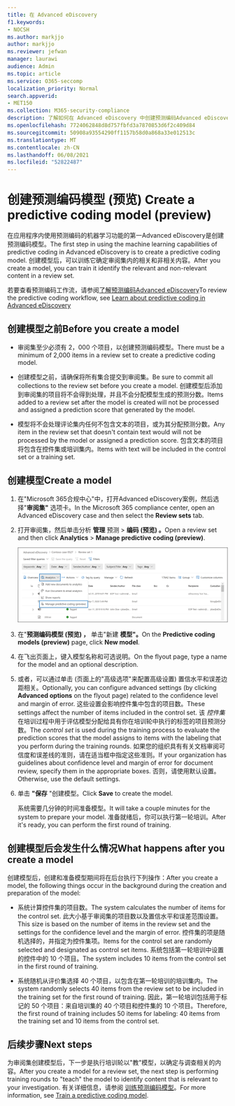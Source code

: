 ```yaml
---
title: 在 Advanced eDiscovery
f1.keywords:
- NOCSH
ms.author: markjjo
author: markjjo
ms.reviewer: jefwan
manager: laurawi
audience: Admin
ms.topic: article
ms.service: O365-seccomp
localization_priority: Normal
search.appverid:
- MET150
ms.collection: M365-security-compliance
description: 了解如何在 Advanced eDiscovery 中创建预测编码Advanced eDiscovery。 这是使用 Advanced eDiscovery 中的机器学习功能来帮助你在审阅集内标识相关和非相关内容的第一步。
ms.openlocfilehash: 7724062848d8d757fbfd3a7870853d6f2c409d84
ms.sourcegitcommit: 50908a93554290ff1157b58d0a868a33e012513c
ms.translationtype: MT
ms.contentlocale: zh-CN
ms.lasthandoff: 06/08/2021
ms.locfileid: "52822487"
---
```

# <a name="create-a-predictive-coding-model-preview"></a><span data-ttu-id="9552e-104">创建预测编码模型 (预览) </span><span class="sxs-lookup"><span data-stu-id="9552e-104">Create a predictive coding model (preview)</span></span>

<span data-ttu-id="9552e-105">在应用程序内使用预测编码的机器学习功能的第一Advanced eDiscovery是创建预测编码模型。</span><span class="sxs-lookup"><span data-stu-id="9552e-105">The first step in using the machine learning capabilities of predictive coding in Advanced eDiscovery is to create a predictive coding model.</span></span> <span data-ttu-id="9552e-106">创建模型后，可以训练它确定审阅集内的相关和非相关内容。</span><span class="sxs-lookup"><span data-stu-id="9552e-106">After you create a model, you can train it identify the relevant and non-relevant content in a review set.</span></span>

<span data-ttu-id="9552e-107">若要查看预测编码工作流，请参阅[了解预测编码Advanced eDiscovery](predictive-coding-overview.md#the-predictive-coding-workflow)</span><span class="sxs-lookup"><span data-stu-id="9552e-107">To review the predictive coding workflow, see [Learn about predictive coding in Advanced eDiscovery ](predictive-coding-overview.md#the-predictive-coding-workflow)</span></span>

## <a name="before-you-create-a-model"></a><span data-ttu-id="9552e-108">创建模型之前</span><span class="sxs-lookup"><span data-stu-id="9552e-108">Before you create a model</span></span>

- <span data-ttu-id="9552e-109">审阅集至少必须有 2，000 个项目，以创建预测编码模型。</span><span class="sxs-lookup"><span data-stu-id="9552e-109">There must be a minimum of 2,000 items in a review set to create a predictive coding model.</span></span>

- <span data-ttu-id="9552e-110">创建模型之前，请确保将所有集合提交到审阅集。</span><span class="sxs-lookup"><span data-stu-id="9552e-110">Be sure to commit all collections to the review set before you create a model.</span></span> <span data-ttu-id="9552e-111">创建模型后添加到审阅集的项目将不会得到处理，并且不会分配模型生成的预测分数。</span><span class="sxs-lookup"><span data-stu-id="9552e-111">Items added to a review set after the model is created will not be processed and assigned a prediction score that generated by the model.</span></span>

- <span data-ttu-id="9552e-112">模型将不会处理评论集内任何不包含文本的项目，或为其分配预测分数。</span><span class="sxs-lookup"><span data-stu-id="9552e-112">Any item in the review set that doesn't contain text would will not be processed by the model or assigned a prediction score.</span></span> <span data-ttu-id="9552e-113">包含文本的项目将包含在控件集或培训集内。</span><span class="sxs-lookup"><span data-stu-id="9552e-113">Items with text will be included in the control set or a training set.</span></span>

## <a name="create-a-model"></a><span data-ttu-id="9552e-114">创建模型</span><span class="sxs-lookup"><span data-stu-id="9552e-114">Create a model</span></span>

1. <span data-ttu-id="9552e-115">在"Microsoft 365合规中心"中，打开Advanced eDiscovery案例，然后选择"**审阅集"** 选项卡。</span><span class="sxs-lookup"><span data-stu-id="9552e-115">In the Microsoft 365 compliance center, open an Advanced eDiscovery case and then select the **Review sets** tab.</span></span>

2. <span data-ttu-id="9552e-116">打开审阅集，然后单击分析 **管理** 预测  >  **编码 (预览) 。**</span><span class="sxs-lookup"><span data-stu-id="9552e-116">Open a review set and then click **Analytics** > **Manage predictive coding (preview)**.</span></span>

   ![单击审阅集的"分析"下拉菜单以转到预测编码页面](..\media\ManagePredictiveCoding.png)

3. <span data-ttu-id="9552e-118">在"**预测编码模型 (预览) ，** 单击"新建 **模型"。**</span><span class="sxs-lookup"><span data-stu-id="9552e-118">On the **Predictive coding models (preview)** page, click **New model**.</span></span>

4. <span data-ttu-id="9552e-119">在飞出页面上，键入模型名称和可选说明。</span><span class="sxs-lookup"><span data-stu-id="9552e-119">On the flyout page, type a name for the model and an optional description.</span></span>

5. <span data-ttu-id="9552e-120">或者，可以通过单击 (页面上的"高级选项"来配置高级设置) 置信水平和误差边距相关。</span><span class="sxs-lookup"><span data-stu-id="9552e-120">Optionally, you can configure advanced settings (by clicking **Advanced options** on the flyout page) related to the confidence level and margin of error.</span></span> <span data-ttu-id="9552e-121">这些设置会影响控件集中包含的项目数。</span><span class="sxs-lookup"><span data-stu-id="9552e-121">These settings affect the number of items included in the control set.</span></span> <span data-ttu-id="9552e-122">该 *控件集* 在培训过程中用于评估模型分配给具有你在培训轮中执行的标签的项目预测分数。</span><span class="sxs-lookup"><span data-stu-id="9552e-122">The *control set* is used during the training process to evaluate the prediction scores that the model assigns to items with the labeling that you perform during the training rounds.</span></span> <span data-ttu-id="9552e-123">如果您的组织具有有关文档审阅可信度和误差线的准则，请在适当框中指定这些准则。</span><span class="sxs-lookup"><span data-stu-id="9552e-123">If your organization has guidelines about confidence level and margin of error for document review, specify them in the appropriate boxes.</span></span> <span data-ttu-id="9552e-124">否则，请使用默认设置。</span><span class="sxs-lookup"><span data-stu-id="9552e-124">Otherwise, use the default settings.</span></span>

6. <span data-ttu-id="9552e-125">单击 **"保存** "创建模型。</span><span class="sxs-lookup"><span data-stu-id="9552e-125">Click **Save** to create the model.</span></span>

   <span data-ttu-id="9552e-126">系统需要几分钟的时间准备模型。</span><span class="sxs-lookup"><span data-stu-id="9552e-126">It will take a couple minutes for the system to prepare your model.</span></span> <span data-ttu-id="9552e-127">准备就绪后，你可以执行第一轮培训。</span><span class="sxs-lookup"><span data-stu-id="9552e-127">After it's ready, you can perform the first round of training.</span></span>

## <a name="what-happens-after-you-create-a-model"></a><span data-ttu-id="9552e-128">创建模型后会发生什么情况</span><span class="sxs-lookup"><span data-stu-id="9552e-128">What happens after you create a model</span></span>

<span data-ttu-id="9552e-129">创建模型后，创建和准备模型期间将在后台执行下列操作：</span><span class="sxs-lookup"><span data-stu-id="9552e-129">After you create a model, the following things occur in the background during the creation and preparation of the model:</span></span>

- <span data-ttu-id="9552e-130">系统计算控件集的项目数。</span><span class="sxs-lookup"><span data-stu-id="9552e-130">The system calculates the number of items for the control set.</span></span> <span data-ttu-id="9552e-131">此大小基于审阅集的项目数以及置信水平和误差范围设置。</span><span class="sxs-lookup"><span data-stu-id="9552e-131">This size is based on the number of items in the review set and the settings for the confidence level and the margin of error.</span></span> <span data-ttu-id="9552e-132">控件集的项是随机选择的，并指定为控件集项。</span><span class="sxs-lookup"><span data-stu-id="9552e-132">Items for the control set are randomly selected and designated as control set items.</span></span> <span data-ttu-id="9552e-133">系统包括第一轮培训中设置的控件中的 10 个项目。</span><span class="sxs-lookup"><span data-stu-id="9552e-133">The system includes 10 items from the control set in the first round of training.</span></span>

- <span data-ttu-id="9552e-134">系统随机从评价集选择 40 个项目，以包含在第一轮培训的培训集内。</span><span class="sxs-lookup"><span data-stu-id="9552e-134">The system randomly selects 40 items from the review set to be included in the training set for the first round of training.</span></span> <span data-ttu-id="9552e-135">因此，第一轮培训包括用于标记的 50 个项目：来自培训集的 40 个项目和控件集的 10 个项目。</span><span class="sxs-lookup"><span data-stu-id="9552e-135">Therefore, the first round of training includes 50 items for labeling: 40 items from the training set and 10 items from the control set.</span></span>

## <a name="next-steps"></a><span data-ttu-id="9552e-136">后续步骤</span><span class="sxs-lookup"><span data-stu-id="9552e-136">Next steps</span></span>

<span data-ttu-id="9552e-137">为审阅集创建模型后，下一步是执行培训轮以"教"模型，以确定与调查相关的内容。</span><span class="sxs-lookup"><span data-stu-id="9552e-137">After you create a model for a review set, the next step is performing training rounds to "teach" the model to identify content that is relevant to your investigation.</span></span> <span data-ttu-id="9552e-138">有关详细信息，请参阅 [训练预测编码模型](predictive-coding-train-model.md)。</span><span class="sxs-lookup"><span data-stu-id="9552e-138">For more information, see [Train a predictive coding model](predictive-coding-train-model.md).</span></span>
